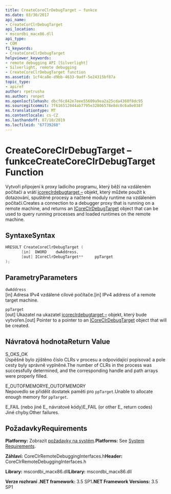 ```yaml
---
title: CreateCoreClrDebugTarget – funkce
ms.date: 03/30/2017
api_name:
- CreateCorClrDebugTarget
api_location:
- mscordbi_macx86.dll
api_type:
- COM
f1_keywords:
- CreateCoreClrDebugTarget
helpviewer_keywords:
- remote debugging API [Silverlight]
- Silverlight, remote debugging
- CreateCoreClrDebugTarget function
ms.assetid: 1cf4ca8e-d9bb-4633-9adf-5e24315bf87a
topic_type:
- apiref
author: rpetrusha
ms.author: ronpet
ms.openlocfilehash: dbcf6c842e7eee55609a9ea2a25cda4360f8dc95
ms.sourcegitcommit: 7f616512044ab7795e32806578e8dc0c6a0e038f
ms.translationtype: MT
ms.contentlocale: cs-CZ
ms.lasthandoff: 07/10/2019
ms.locfileid: "67739288"
---
```

# <a name="createcoreclrdebugtarget-function"></a><span data-ttu-id="42cec-102">CreateCoreClrDebugTarget – funkce</span><span class="sxs-lookup"><span data-stu-id="42cec-102">CreateCoreClrDebugTarget Function</span></span>
<span data-ttu-id="42cec-103">Vytvoří připojení k proxy ladicího programu, který běží na vzdáleném počítači a vrátí [icoreclrdebugtarget –](../../../../docs/framework/unmanaged-api/debugging/icoreclrdebugtarget-interface.md) objekt, který můžete použít k dotazování, spuštěné procesy a načtené moduly runtime na vzdáleném počítači.</span><span class="sxs-lookup"><span data-stu-id="42cec-103">Creates a connection to a debugger proxy that is running on a remote machine, and returns an [ICoreClrDebugTarget](../../../../docs/framework/unmanaged-api/debugging/icoreclrdebugtarget-interface.md) object that can be used to query running processes and loaded runtimes on the remote machine.</span></span>  
  
## <a name="syntax"></a><span data-ttu-id="42cec-104">Syntaxe</span><span class="sxs-lookup"><span data-stu-id="42cec-104">Syntax</span></span>  
  
```cpp  
HRESULT CreateCoreClrDebugTarget (  
       [in]  DWORD    dwAddress,   
       [out] ICoreClrDebugTarget**     ppTarget  
);  
```  
  
## <a name="parameters"></a><span data-ttu-id="42cec-105">Parametry</span><span class="sxs-lookup"><span data-stu-id="42cec-105">Parameters</span></span>  
 `dwAddress`  
 <span data-ttu-id="42cec-106">[in] Adresa IPv4 vzdálené cílové počítače.</span><span class="sxs-lookup"><span data-stu-id="42cec-106">[in] IPv4 address of a remote target machine.</span></span>  
  
 `ppTarget`  
 <span data-ttu-id="42cec-107">[out] Ukazatel na ukazatel [icoreclrdebugtarget –](../../../../docs/framework/unmanaged-api/debugging/icoreclrdebugtarget-interface.md) objekt, který bude vytvořen.</span><span class="sxs-lookup"><span data-stu-id="42cec-107">[out] Pointer to a pointer to an [ICoreClrDebugTarget](../../../../docs/framework/unmanaged-api/debugging/icoreclrdebugtarget-interface.md) object that will be created.</span></span>  
  
## <a name="return-value"></a><span data-ttu-id="42cec-108">Návratová hodnota</span><span class="sxs-lookup"><span data-stu-id="42cec-108">Return Value</span></span>  
 <span data-ttu-id="42cec-109">S_OK</span><span class="sxs-lookup"><span data-stu-id="42cec-109">S_OK</span></span>  
 <span data-ttu-id="42cec-110">Úspěšně bylo zjištěno číslo CLRs v procesu a odpovídající popisovač a pole cesty byly správně vyplněné.</span><span class="sxs-lookup"><span data-stu-id="42cec-110">The number of CLRs in the process was successfully determined, and the corresponding handle and path arrays were properly filled.</span></span>  
  
 <span data-ttu-id="42cec-111">E_OUTOFMEMORY</span><span class="sxs-lookup"><span data-stu-id="42cec-111">E_OUTOFMEMORY</span></span>  
 <span data-ttu-id="42cec-112">Nepovedlo se přidělit dostatek paměti pro `ppTarget`.</span><span class="sxs-lookup"><span data-stu-id="42cec-112">Unable to allocate enough memory for `ppTarget`.</span></span>  
  
 <span data-ttu-id="42cec-113">E_FAIL (nebo jiné E_ návratové kódy)</span><span class="sxs-lookup"><span data-stu-id="42cec-113">E_FAIL (or other E_ return codes)</span></span>  
 <span data-ttu-id="42cec-114">Jiné chyby.</span><span class="sxs-lookup"><span data-stu-id="42cec-114">Other failures.</span></span>  
  
## <a name="requirements"></a><span data-ttu-id="42cec-115">Požadavky</span><span class="sxs-lookup"><span data-stu-id="42cec-115">Requirements</span></span>  
 <span data-ttu-id="42cec-116">**Platformy:** Zobrazit [požadavky na systém](../../../../docs/framework/get-started/system-requirements.md).</span><span class="sxs-lookup"><span data-stu-id="42cec-116">**Platforms:** See [System Requirements](../../../../docs/framework/get-started/system-requirements.md).</span></span>  
  
 <span data-ttu-id="42cec-117">**Záhlaví:** CoreClrRemoteDebuggingInterfaces.h</span><span class="sxs-lookup"><span data-stu-id="42cec-117">**Header:** CoreClrRemoteDebuggingInterfaces.h</span></span>  
  
 <span data-ttu-id="42cec-118">**Library:** mscordbi_macx86.dll</span><span class="sxs-lookup"><span data-stu-id="42cec-118">**Library:** mscordbi_macx86.dll</span></span>  
  
 <span data-ttu-id="42cec-119">**Verze rozhraní .NET framework:** 3.5 SP1</span><span class="sxs-lookup"><span data-stu-id="42cec-119">**.NET Framework Versions:** 3.5 SP1</span></span>
